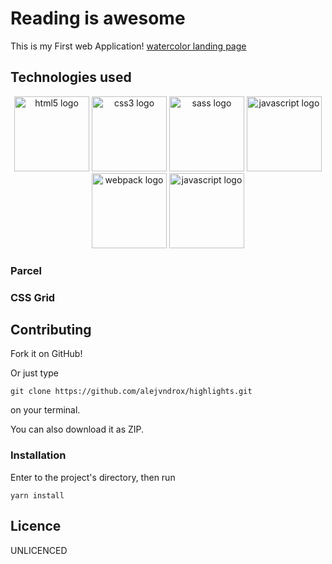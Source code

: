 # Reading is awesome
This is my First web Application! [watercolor landing page](https://github.com/alejvndrox/landing-page-watercolor)

## Technologies used
<div align="center">
<img src="https://upload.wikimedia.org/wikipedia/commons/6/61/HTML5_logo_and_wordmark.svg" width="auto" height="120px" alt="html5 logo" />
<img src="https://upload.wikimedia.org/wikipedia/commons/3/3d/CSS.3.svg" width="auto" height="120px" alt="css3 logo" />
<img src="https://upload.wikimedia.org/wikipedia/commons/9/96/Sass_Logo_Color.svg" width="auto" height="120px" alt="sass logo" />
<img src="https://upload.wikimedia.org/wikipedia/commons/9/99/Unofficial_JavaScript_logo_2.svg" width="auto" height="120px" alt="javascript logo" />
<img src="https://github.com/webpack/media/blob/master/logo/logo-on-white-bg.svg" width="auto" height="120px" alt="webpack logo" />
<img src="https://travis-ci.com/images/logos/TravisCI-Full-Color.png" width="auto" height="120px" alt="javascript logo" />
</div>

### Parcel

### CSS Grid

## Contributing

Fork it on GitHub!

Or just type
```
git clone https://github.com/alejvndrox/highlights.git
```
on your terminal.

You can also download it as ZIP.

### Installation

Enter to the project's directory, then run
```
yarn install
```

## Licence
UNLICENCED

